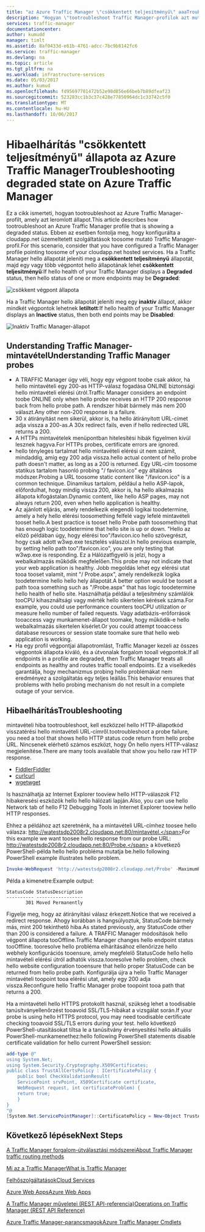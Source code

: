 ```yaml
---
title: "az Azure Traffic Manager \"csökkentett teljesítményű\" aaaTroubleshooting állapota"
description: "Hogyan \"tootroubleshoot Traffic Manager-profilok azt mutatja, mint amikor csökkentett teljesítményű\" állapota."
services: traffic-manager
documentationcenter: 
author: kumudd
manager: timlt
ms.assetid: 8af0433d-e61b-4761-adcc-7bc9b8142fc6
ms.service: traffic-manager
ms.devlang: na
ms.topic: article
ms.tgt_pltfrm: na
ms.workload: infrastructure-services
ms.date: 05/03/2017
ms.author: kumud
ms.openlocfilehash: fd95697781472b52e98d856e66beb7b89dfeaf23
ms.sourcegitcommit: 523283cc1b3c37c428e77850964dc1c33742c5f0
ms.translationtype: MT
ms.contentlocale: hu-HU
ms.lasthandoff: 10/06/2017
---
```

# <a name="troubleshooting-degraded-state-on-azure-traffic-manager"></a><span data-ttu-id="80d4a-103">Hibaelhárítás "csökkentett teljesítményű" állapota az Azure Traffic Manager</span><span class="sxs-lookup"><span data-stu-id="80d4a-103">Troubleshooting degraded state on Azure Traffic Manager</span></span>

<span data-ttu-id="80d4a-104">Ez a cikk ismerteti, hogyan tootroubleshoot az Azure Traffic Manager-profilt, amely azt leromlott állapot.</span><span class="sxs-lookup"><span data-stu-id="80d4a-104">This article describes how tootroubleshoot an Azure Traffic Manager profile that is showing a degraded status.</span></span> <span data-ttu-id="80d4a-105">Ebben az esetben fontolja meg, hogy konfigurálta a cloudapp.net üzemeltetett szolgáltatások toosome mutató Traffic Manager-profil.</span><span class="sxs-lookup"><span data-stu-id="80d4a-105">For this scenario, consider that you have configured a Traffic Manager profile pointing toosome of your cloudapp.net hosted services.</span></span> <span data-ttu-id="80d4a-106">Ha a Traffic Manager hello állapotát jeleníti meg a **csökkentett teljesítményű** állapotát, majd egy vagy több végpontot hello állapotának lehet **csökkentett teljesítményű**:</span><span class="sxs-lookup"><span data-stu-id="80d4a-106">If hello health of your Traffic Manager displays a **Degraded** status, then hello status of one or more endpoints may be **Degraded**:</span></span>

![csökkent végpont állapota](./media/traffic-manager-troubleshooting-degraded/traffic-manager-degradedifonedegraded.png)

<span data-ttu-id="80d4a-108">Ha a Traffic Manager hello állapotát jeleníti meg egy **inaktív** állapot, akkor mindkét végpontok lehetnek **letiltott**:</span><span class="sxs-lookup"><span data-stu-id="80d4a-108">If hello health of your Traffic Manager displays an **Inactive** status, then both end points may be **Disabled**:</span></span>

![Inaktív Traffic Manager-állapot](./media/traffic-manager-troubleshooting-degraded/traffic-manager-inactive.png)

## <a name="understanding-traffic-manager-probes"></a><span data-ttu-id="80d4a-110">Understanding Traffic Manager-mintavétel</span><span class="sxs-lookup"><span data-stu-id="80d4a-110">Understanding Traffic Manager probes</span></span>

* <span data-ttu-id="80d4a-111">A TRAFFIC Manager úgy véli, hogy egy végpont toobe csak akkor, ha hello mintavételi egy 200-as HTTP-válasz fogadása ONLINE biztonsági hello mintavételi elérési útról.</span><span class="sxs-lookup"><span data-stu-id="80d4a-111">Traffic Manager considers an endpoint toobe ONLINE only when hello probe receives an HTTP 200 response back from hello probe path.</span></span> <span data-ttu-id="80d4a-112">A rendszer hibát bármely más nem 200 választ.</span><span class="sxs-lookup"><span data-stu-id="80d4a-112">Any other non-200 response is a failure.</span></span>
* <span data-ttu-id="80d4a-113">30 x átirányítást nem sikerül, akkor is, ha hello átirányított URL-címet adja vissza a 200-as.</span><span class="sxs-lookup"><span data-stu-id="80d4a-113">A 30x redirect fails, even if hello redirected URL returns a 200.</span></span>
* <span data-ttu-id="80d4a-114">A HTTPs mintavételek menüpontban hitelesítési hibák figyelmen kívül lesznek hagyva.</span><span class="sxs-lookup"><span data-stu-id="80d4a-114">For HTTPs probes, certificate errors are ignored.</span></span>
* <span data-ttu-id="80d4a-115">hello tényleges tartalmat hello mintavételi elérési út nem számít, mindaddig, amíg egy 200 adja vissza.</span><span class="sxs-lookup"><span data-stu-id="80d4a-115">hello actual content of hello probe path doesn't matter, as long as a 200 is returned.</span></span> <span data-ttu-id="80d4a-116">Egy URL-cím toosome statikus tartalom hasonló probing "/ favicon.ico" egy általános módszer.</span><span class="sxs-lookup"><span data-stu-id="80d4a-116">Probing a URL toosome static content like "/favicon.ico" is a common technique.</span></span> <span data-ttu-id="80d4a-117">Dinamikus tartalom, például a hello ASP-lapok, előfordulhat, hogy mindig vissza 200, akkor is, ha hello alkalmazás állapota kifogástalan.</span><span class="sxs-lookup"><span data-stu-id="80d4a-117">Dynamic content, like hello ASP pages, may not always return 200, even when hello application is healthy.</span></span>
* <span data-ttu-id="80d4a-118">Az ajánlott eljárás, amely rendelkezik elegendő logikai toodetermine, amely a hely hello elérési toosomething felfelé vagy lefelé mintavételi tooset hello.</span><span class="sxs-lookup"><span data-stu-id="80d4a-118">A best practice is tooset hello Probe path toosomething that has enough logic toodetermine that hello site is up or down.</span></span> <span data-ttu-id="80d4a-119">"Hello az előző példában úgy, hogy elérési too"/favicon.ico hello szövegrészt, hogy csak adott w3wp.exe tesztelés válaszol.</span><span class="sxs-lookup"><span data-stu-id="80d4a-119">In hello previous example, by setting hello path too"/favicon.ico", you are only testing that w3wp.exe is responding.</span></span> <span data-ttu-id="80d4a-120">Ez a Hálózatfigyelő is jelzi, hogy a webalkalmazás működik megfelelően.</span><span class="sxs-lookup"><span data-stu-id="80d4a-120">This probe may not indicate that your web application is healthy.</span></span> <span data-ttu-id="80d4a-121">Jobb megoldás lehet egy elérési utat tooa tooset valamit, mint "/ Probe.aspx", amely rendelkezik logika toodetermine hello hello hely állapotát.</span><span class="sxs-lookup"><span data-stu-id="80d4a-121">A better option would be tooset a path tooa something such as "/Probe.aspx" that has logic toodetermine hello health of hello site.</span></span> <span data-ttu-id="80d4a-122">Használhatja például a teljesítmény számlálók tooCPU kihasználtsági vagy mérték hello sikertelen kérések száma.</span><span class="sxs-lookup"><span data-stu-id="80d4a-122">For example, you could use performance counters tooCPU utilization or measure hello number of failed requests.</span></span> <span data-ttu-id="80d4a-123">Vagy adatbázis-erőforrások tooaccess vagy munkamenet-állapot toomake, hogy működik-e hello webalkalmazás sikertelen kísérlet.</span><span class="sxs-lookup"><span data-stu-id="80d4a-123">Or you could attempt tooaccess database resources or session state toomake sure that hello web application is working.</span></span>
* <span data-ttu-id="80d4a-124">Ha egy profil végpontjai állapotromlást, Traffic Manager kezeli az összes végpontok állapota kiváló, és a útvonalak forgalom tooall végpontok.</span><span class="sxs-lookup"><span data-stu-id="80d4a-124">If all endpoints in a profile are degraded, then Traffic Manager treats all endpoints as healthy and routes traffic tooall endpoints.</span></span> <span data-ttu-id="80d4a-125">Ez a viselkedés garantálja, hogy mechanizmus probing hello problémákat nem eredményez a szolgáltatás egy teljes leállás.</span><span class="sxs-lookup"><span data-stu-id="80d4a-125">This behavior ensures that problems with hello probing mechanism do not result in a complete outage of your service.</span></span>

## <a name="troubleshooting"></a><span data-ttu-id="80d4a-126">Hibaelhárítás</span><span class="sxs-lookup"><span data-stu-id="80d4a-126">Troubleshooting</span></span>

<span data-ttu-id="80d4a-127">mintavételi hiba tootroubleshoot, kell eszközzel hello HTTP-állapotkód visszatérési hello mintavételi URL-címről.</span><span class="sxs-lookup"><span data-stu-id="80d4a-127">tootroubleshoot a probe failure, you need a tool that shows hello HTTP status code return from hello probe URL.</span></span> <span data-ttu-id="80d4a-128">Nincsenek elérhető számos eszközt, hogy Ön hello nyers HTTP-válasz megjelenítése.</span><span class="sxs-lookup"><span data-stu-id="80d4a-128">There are many tools available that show you hello raw HTTP response.</span></span>

* [<span data-ttu-id="80d4a-129">Fiddler</span><span class="sxs-lookup"><span data-stu-id="80d4a-129">Fiddler</span></span>](http://www.telerik.com/fiddler)
* [<span data-ttu-id="80d4a-130">curl</span><span class="sxs-lookup"><span data-stu-id="80d4a-130">curl</span></span>](https://curl.haxx.se/)
* [<span data-ttu-id="80d4a-131">wget</span><span class="sxs-lookup"><span data-stu-id="80d4a-131">wget</span></span>](http://gnuwin32.sourceforge.net/packages/wget.htm)

<span data-ttu-id="80d4a-132">Is használhatja az Internet Explorer tooview hello HTTP-válaszok F12 hibakeresési eszközök hello hello hálózati lapján.</span><span class="sxs-lookup"><span data-stu-id="80d4a-132">Also, you can use hello Network tab of hello F12 Debugging Tools in Internet Explorer tooview hello HTTP responses.</span></span>

<span data-ttu-id="80d4a-133">Ehhez a példához azt szeretnénk, ha a mintavételi URL-címhez toosee hello válasza: http://watestsdp2008r2.cloudapp.net:80/mintavétel.</span><span class="sxs-lookup"><span data-stu-id="80d4a-133">For this example we want toosee hello response from our probe URL: http://watestsdp2008r2.cloudapp.net:80/Probe.</span></span> <span data-ttu-id="80d4a-134">a következő PowerShell-példa hello hello probléma mutatja be.</span><span class="sxs-lookup"><span data-stu-id="80d4a-134">hello following PowerShell example illustrates hello problem.</span></span>

```powershell
Invoke-WebRequest 'http://watestsdp2008r2.cloudapp.net/Probe' -MaximumRedirection 0 -ErrorAction SilentlyContinue | Select-Object StatusCode,StatusDescription
```

<span data-ttu-id="80d4a-135">Példa a kimenetre:</span><span class="sxs-lookup"><span data-stu-id="80d4a-135">Example output:</span></span>

    StatusCode StatusDescription
    ---------- -----------------
           301 Moved Permanently

<span data-ttu-id="80d4a-136">Figyelje meg, hogy az átirányítási válasz érkezett.</span><span class="sxs-lookup"><span data-stu-id="80d4a-136">Notice that we received a redirect response.</span></span> <span data-ttu-id="80d4a-137">Ahogy korábban is hangsúlyoztuk, StatusCode bármely más, mint 200 tekinthető hiba.</span><span class="sxs-lookup"><span data-stu-id="80d4a-137">As stated previously, any StatusCode other than 200 is considered a failure.</span></span> <span data-ttu-id="80d4a-138">A TRAFFIC Manager módosítások hello végpont állapota tooOffline.</span><span class="sxs-lookup"><span data-stu-id="80d4a-138">Traffic Manager changes hello endpoint status tooOffline.</span></span> <span data-ttu-id="80d4a-139">tooresolve hello probléma elhárításához ellenőrizze hello webhely konfigurációs tooensure, amely megfelelő StatusCode hello hello mintavételi elérési útról adhatók vissza.</span><span class="sxs-lookup"><span data-stu-id="80d4a-139">tooresolve hello problem, check hello website configuration tooensure that hello proper StatusCode can be returned from hello probe path.</span></span> <span data-ttu-id="80d4a-140">Konfigurálja újra a hello Traffic Manager mintavételi toopoint tooa elérési utat, amely egy 200 adja vissza.</span><span class="sxs-lookup"><span data-stu-id="80d4a-140">Reconfigure hello Traffic Manager probe toopoint tooa path that returns a 200.</span></span>

<span data-ttu-id="80d4a-141">Ha a mintavételi hello HTTPS protokollt használ, szükség lehet a toodisable tanúsítványellenőrzést tooavoid SSL/TLS-hibákat a vizsgálat során.</span><span class="sxs-lookup"><span data-stu-id="80d4a-141">If your probe is using hello HTTPS protocol, you may need toodisable certificate checking tooavoid SSL/TLS errors during your test.</span></span> <span data-ttu-id="80d4a-142">hello következő PowerShell-utasításokat tiltsa le a tanúsítvány érvényesítési hello aktuális PowerShell-munkamenethez:</span><span class="sxs-lookup"><span data-stu-id="80d4a-142">hello following PowerShell statements disable certificate validation for hello current PowerShell session:</span></span>

```powershell
add-type @"
using System.Net;
using System.Security.Cryptography.X509Certificates;
public class TrustAllCertsPolicy : ICertificatePolicy {
    public bool CheckValidationResult(
    ServicePoint srvPoint, X509Certificate certificate,
    WebRequest request, int certificateProblem) {
    return true;
    }
}
"@
[System.Net.ServicePointManager]::CertificatePolicy = New-Object TrustAllCertsPolicy
```

## <a name="next-steps"></a><span data-ttu-id="80d4a-143">Következő lépések</span><span class="sxs-lookup"><span data-stu-id="80d4a-143">Next Steps</span></span>

[<span data-ttu-id="80d4a-144">A Traffic Manager forgalom-útválasztási módszerei</span><span class="sxs-lookup"><span data-stu-id="80d4a-144">About Traffic Manager traffic routing methods</span></span>](traffic-manager-routing-methods.md)

[<span data-ttu-id="80d4a-145">Mi az a Traffic Manager</span><span class="sxs-lookup"><span data-stu-id="80d4a-145">What is Traffic Manager</span></span>](traffic-manager-overview.md)

[<span data-ttu-id="80d4a-146">Felhőszolgáltatások</span><span class="sxs-lookup"><span data-stu-id="80d4a-146">Cloud Services</span></span>](http://go.microsoft.com/fwlink/?LinkId=314074)

[<span data-ttu-id="80d4a-147">Azure Web Apps</span><span class="sxs-lookup"><span data-stu-id="80d4a-147">Azure Web Apps</span></span>](https://azure.microsoft.com/documentation/services/app-service/web/)

[<span data-ttu-id="80d4a-148">A Traffic Manager műveletei (REST API-referencia)</span><span class="sxs-lookup"><span data-stu-id="80d4a-148">Operations on Traffic Manager (REST API Reference)</span></span>](http://go.microsoft.com/fwlink/?LinkId=313584)

<span data-ttu-id="80d4a-149">[Azure Traffic Manager-parancsmagok][1]</span><span class="sxs-lookup"><span data-stu-id="80d4a-149">[Azure Traffic Manager Cmdlets][1]</span></span>

[1]: https://msdn.microsoft.com/library/mt125941(v=azure.200).aspx
